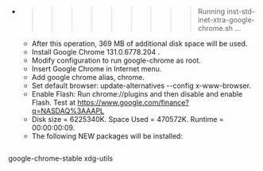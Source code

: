* >>>>>>>>> Running inst-std-inet-xtra-google-chrome.sh ...
  * After this operation, 369 MB of additional disk space will be used.
  * Install Google Chrome 131.0.6778.204 .
  * Modify configuration to run google-chrome as root.
  * Insert Google Chrome in Internet menu.
  * Add google chrome alias, chrome.
  * Set default browser: update-alternatives --config x-www-browser.
  * Enable Flash: Run chrome://plugins and then disable and enable Flash. Test at https://www.google.com/finance?q=NASDAQ%3AAAPL
  * Disk size = 6225340K. Space Used = 470572K. Runtime = 00:00:00:09.
  * The following NEW packages will be installed:
  ```bash
google-chrome-stable xdg-utils
  ```
